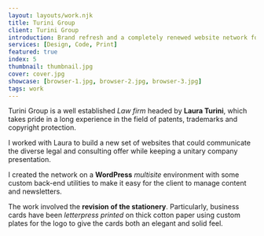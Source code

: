 ```yaml
---
layout: layouts/work.njk
title: Turini Group
client: Turini Group
introduction: Brand refresh and a completely renewed website network for a modern Law firm.
services: [Design, Code, Print]
featured: true
index: 5
thumbnail: thumbnail.jpg
cover: cover.jpg
showcase: [browser-1.jpg, browser-2.jpg, browser-3.jpg]
tags: work
---
```


Turini Group is a well established _Law firm_ headed by **Laura Turini**, which takes pride in a long experience in the field of patents, trademarks and copyright protection.

I worked with Laura to build a new set of websites that could communicate the diverse legal and consulting offer while keeping a unitary company presentation. 

I created the network on a **WordPress** _multisite_ environment with some custom back-end utilities to make it easy for the client to manage content and newsletters.

The work involved the **revision of the stationery**. Particularly, business cards have been _letterpress printed_ on thick cotton paper using custom plates for the logo to give the cards both an elegant and solid feel.